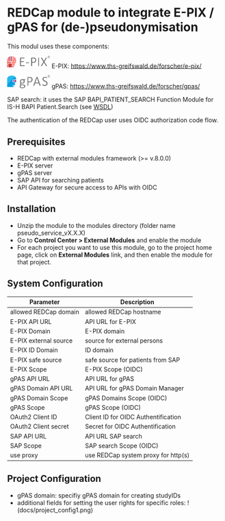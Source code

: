 # REDCap module to integrate E-PIX / gPAS for (de-)pseudonymisation

This modul uses these components:

<img src="docs/E-PIX-Logo-ohne-Text-150y.png" width="100"> E-PIX: https://www.ths-greifswald.de/forscher/e-pix/ 

<img src="docs/gPAS-Logo-ohne-Text-160y.png" width="100"> gPAS: https://www.ths-greifswald.de/forscher/gpas/

SAP search: it uses the SAP BAPI_PATIENT_SEARCH Function Module for IS-H BAPI Patient.Search (see [WSDL](docs/wsdl_sap.xml))

The authentication of the REDCap user uses OIDC authorization code flow.

## Prerequisites
- REDCap with external modules framework (>= v.8.0.0)
- E-PIX server
- gPAS server
- SAP API for searching patients
- API Gateway for secure access to APIs with OIDC

## Installation
- Unzip the module to the modules directory (folder name pseudo_service_vX.X.X)
- Go to **Control Center > External Modules** and enable the module
- For each project you want to use this module, go to the project home page, click on **External Modules** link, and then enable the module for that project.

## System Configuration

| Parameter             | Description                            |
|-----------------------|-----------------------------------------|
| allowed REDCap domain | allowed REDCap hostname              |
| E-PIX API URL         | API URL for E-PIX                  |
| E-PIX Domain          | E-PIX domain                            |
| E-PIX external source | source for external persons   |
| E-PIX ID Domain       | ID domain                               |
| E-PIX safe source     | safe source for patients from SAP       |
| E-PIX Scope           | E-PIX Scope (OIDC)               |
| gPAS API URL          | API URL for gPAS                   |
| gPAS Domain API URL   | API URL for gPAS Domain Manager    |
| gPAS Domain Scope     | gPAS Domains Scope (OIDC)       |
| gPAS Scope            | gPAS Scope (OIDC)                |
| OAuth2 Client ID      | Client ID for OIDC Authentification    |
| OAuth2 Client secret  | Secret for OIDC Authentification       |
| SAP API URL           | API URL SAP search              |
| SAP Scope             | SAP search Scope (OIDC)          |
| use proxy             | use REDCap system proxy for http(s) |

## Project Configuration

- gPAS domain: specifiy gPAS domain for creating studyIDs
- additional fields for setting the user rights for specific roles:
  !(docs/project_config1.png)
